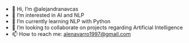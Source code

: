 - 👋 Hi, I’m @alejandranavcas
- 👀 I’m interested in AI and NLP
- 🌱 I’m currently learning NLP with Python
- 💞️ I’m looking to collaborate on projects regarding Artificial Intelligence
- 📫 How to reach me: alenavarro1997@gmail.com

<!---
alejandranavcas/alejandranavcas is a ✨ special ✨ repository because its `README.md` (this file) appears on your GitHub profile.
You can click the Preview link to take a look at your changes.
--->
